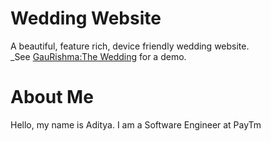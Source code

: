 # Wedding Website
A beautiful, feature rich, device friendly wedding website.  
_See [GauRishma:The Wedding](https://gaurishma.netlify.app/) for a demo.

# About Me
Hello, my name is Aditya. I am a Software Engineer at PayTm